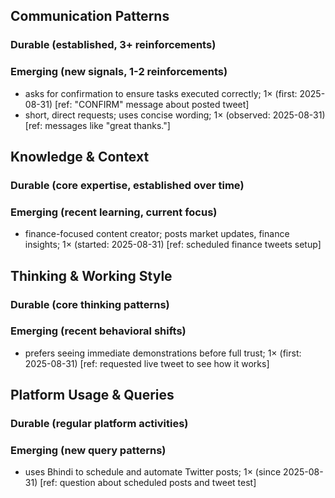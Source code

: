 ## Communication Patterns
### Durable (established, 3+ reinforcements)

### Emerging (new signals, 1-2 reinforcements)
- asks for confirmation to ensure tasks executed correctly; 1× (first: 2025-08-31) [ref: "CONFIRM" message about posted tweet]
- short, direct requests; uses concise wording; 1× (observed: 2025-08-31) [ref: messages like "great thanks."]

## Knowledge & Context
### Durable (core expertise, established over time)

### Emerging (recent learning, current focus)
- finance-focused content creator; posts market updates, finance insights; 1× (started: 2025-08-31) [ref: scheduled finance tweets setup]

## Thinking & Working Style
### Durable (core thinking patterns)

### Emerging (recent behavioral shifts)
- prefers seeing immediate demonstrations before full trust; 1× (first: 2025-08-31) [ref: requested live tweet to see how it works]

## Platform Usage & Queries
### Durable (regular platform activities)

### Emerging (new query patterns)
- uses Bhindi to schedule and automate Twitter posts; 1× (since 2025-08-31) [ref: question about scheduled posts and tweet test]
